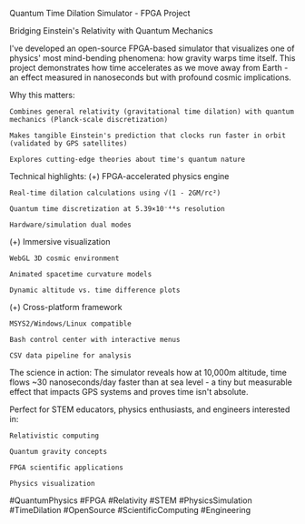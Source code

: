 Quantum Time Dilation Simulator - FPGA Project

Bridging Einstein's Relativity with Quantum Mechanics

I've developed an open-source FPGA-based simulator that visualizes one of physics' most mind-bending phenomena: how gravity warps time itself. This project demonstrates how time accelerates as we move away from Earth - an effect measured in nanoseconds but with profound cosmic implications.

Why this matters:

    Combines general relativity (gravitational time dilation) with quantum mechanics (Planck-scale discretization)

    Makes tangible Einstein's prediction that clocks run faster in orbit (validated by GPS satellites)

    Explores cutting-edge theories about time's quantum nature

Technical highlights:
(+) FPGA-accelerated physics engine

    Real-time dilation calculations using √(1 - 2GM/rc²)

    Quantum time discretization at 5.39×10⁻⁴⁴s resolution

    Hardware/simulation dual modes

(+) Immersive visualization

    WebGL 3D cosmic environment

    Animated spacetime curvature models

    Dynamic altitude vs. time difference plots

(+) Cross-platform framework

    MSYS2/Windows/Linux compatible

    Bash control center with interactive menus

    CSV data pipeline for analysis

The science in action:
The simulator reveals how at 10,000m altitude, time flows ~30 nanoseconds/day faster than at sea level - a tiny but measurable effect that impacts GPS systems and proves time isn't absolute.

Perfect for STEM educators, physics enthusiasts, and engineers interested in:

    Relativistic computing

    Quantum gravity concepts

    FPGA scientific applications

    Physics visualization



#QuantumPhysics #FPGA #Relativity #STEM #PhysicsSimulation #TimeDilation #OpenSource #ScientificComputing #Engineering
